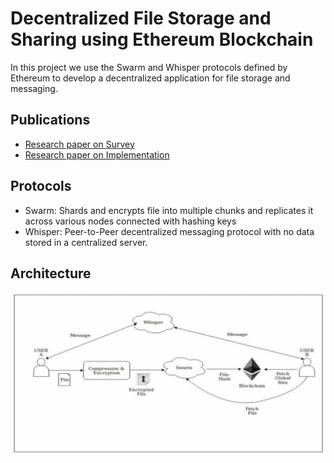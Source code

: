 # Decentralized File Storage and Sharing using Ethereum Blockchain

In this project we use the Swarm and Whisper protocols defined by Ethereum to develop a decentralized application for file storage and messaging.

## Publications 
- [Research paper on Survey](https://www.irjet.net/archives/V5/i10/IRJET-V5I10142.pdf)
- [Research paper on Implementation](https://www.irjet.net/archives/V6/i4/IRJET-V6I4543.pdf)

## Protocols
- Swarm: Shards and encrypts file into multiple chunks and replicates it across various nodes connected with hashing keys
- Whisper: Peer-to-Peer decentralized messaging protocol with no data stored in a centralized server.

## Architecture 
![System Architecture](https://github.com/bhargav-sarvaria/BlockchainMessenger/blob/main/Architecture.png)
